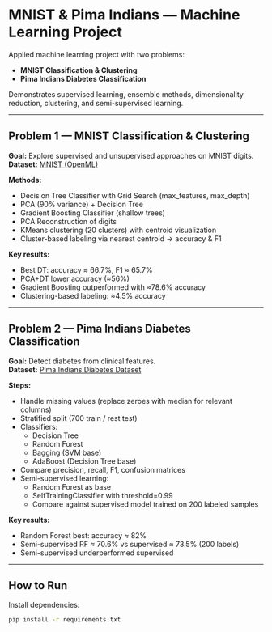 # MNIST & Pima Indians — Machine Learning Project

Applied machine learning project with two problems:
- **MNIST Classification & Clustering**  
- **Pima Indians Diabetes Classification**  

Demonstrates supervised learning, ensemble methods, dimensionality reduction, clustering, and semi-supervised learning.

---

## Problem 1 — MNIST Classification & Clustering

**Goal:** Explore supervised and unsupervised approaches on MNIST digits.  
**Dataset:** [MNIST (OpenML)](https://www.openml.org/d/554)

**Methods:**
- Decision Tree Classifier with Grid Search (max_features, max_depth)  
- PCA (90% variance) + Decision Tree  
- Gradient Boosting Classifier (shallow trees)  
- PCA Reconstruction of digits  
- KMeans clustering (20 clusters) with centroid visualization  
- Cluster-based labeling via nearest centroid → accuracy & F1  

**Key results:**  
- Best DT: accuracy ≈ 66.7%, F1 ≈ 65.7%  
- PCA+DT lower accuracy (≈56%)  
- Gradient Boosting outperformed with ≈78.6% accuracy  
- Clustering-based labeling: ≈4.5% accuracy  

---

## Problem 2 — Pima Indians Diabetes Classification

**Goal:** Detect diabetes from clinical features.  
**Dataset:** [Pima Indians Diabetes Dataset](https://www.kaggle.com/datasets/uciml/pima-indians-diabetes-database)

**Steps:**
- Handle missing values (replace zeroes with median for relevant columns)  
- Stratified split (700 train / rest test)  
- Classifiers:
  - Decision Tree  
  - Random Forest  
  - Bagging (SVM base)  
  - AdaBoost (Decision Tree base)  
- Compare precision, recall, F1, confusion matrices  
- Semi-supervised learning:
  - Random Forest as base
  - SelfTrainingClassifier with threshold=0.99
  - Compare against supervised model trained on 200 labeled samples  

**Key results:**  
- Random Forest best: accuracy ≈ 82%  
- Semi-supervised RF ≈ 70.6% vs supervised ≈ 73.5% (200 labels)  
- Semi-supervised underperformed supervised  

---

## How to Run
Install dependencies:
```bash
pip install -r requirements.txt
